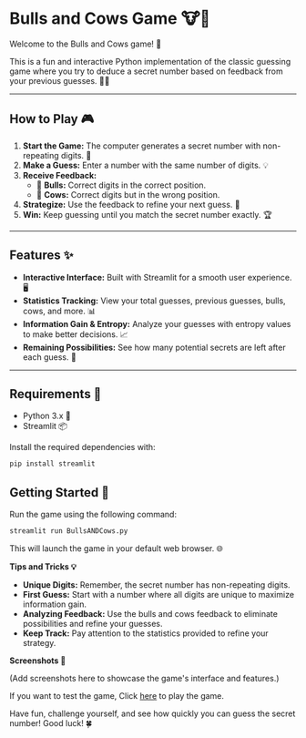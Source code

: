 # Bulls and Cows Game 🐮🎯

Welcome to the Bulls and Cows game! 🎉

This is a fun and interactive Python implementation of the classic guessing game where you try to deduce a secret number based on feedback from your previous guesses. 🕵️‍♂️

---

## How to Play 🎮

1. **Start the Game:** The computer generates a secret number with non-repeating digits. 🔢
2. **Make a Guess:** Enter a number with the same number of digits. 💡
3. **Receive Feedback:**
    *   🐂 **Bulls:** Correct digits in the correct position.
    *   🐄 **Cows:** Correct digits but in the wrong position.
4. **Strategize:** Use the feedback to refine your next guess. 🧐
5. **Win:** Keep guessing until you match the secret number exactly. 🏆

---

## Features ✨

*   **Interactive Interface:** Built with Streamlit for a smooth user experience. 🖥️
*   **Statistics Tracking:** View your total guesses, previous guesses, bulls, cows, and more. 📊
*   **Information Gain & Entropy:** Analyze your guesses with entropy values to make better decisions. 📈
*   **Remaining Possibilities:** See how many potential secrets are left after each guess. 🔎

---

## Requirements 🚀

*   Python 3.x 🐍
*   Streamlit 📦

Install the required dependencies with:

```bash
pip install streamlit
```
## Getting Started 🏁

Run the game using the following command:

```bash
streamlit run BullsANDCows.py
```

This will launch the game in your default web browser. 🌐

**Tips and Tricks 💡**

*   **Unique Digits:** Remember, the secret number has non-repeating digits.
*   **First Guess:** Start with a number where all digits are unique to maximize information gain.
*  **Analyzing Feedback:** Use the bulls and cows feedback to eliminate possibilities and refine your guesses.
*   **Keep Track:** Pay attention to the statistics provided to refine your strategy.

**Screenshots 📸**

(Add screenshots here to showcase the game's interface and features.)




If you want to test the game, Click [here](https://bullsandcows.streamlit.app/) to play the game.

Have fun, challenge yourself, and see how quickly you can guess the secret number! Good luck! 🍀
